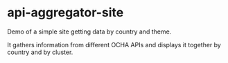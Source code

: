 # api-aggregator-site
Demo of a simple site getting data by country and theme.

It gathers information from different OCHA APIs and displays it together by country and by cluster.
